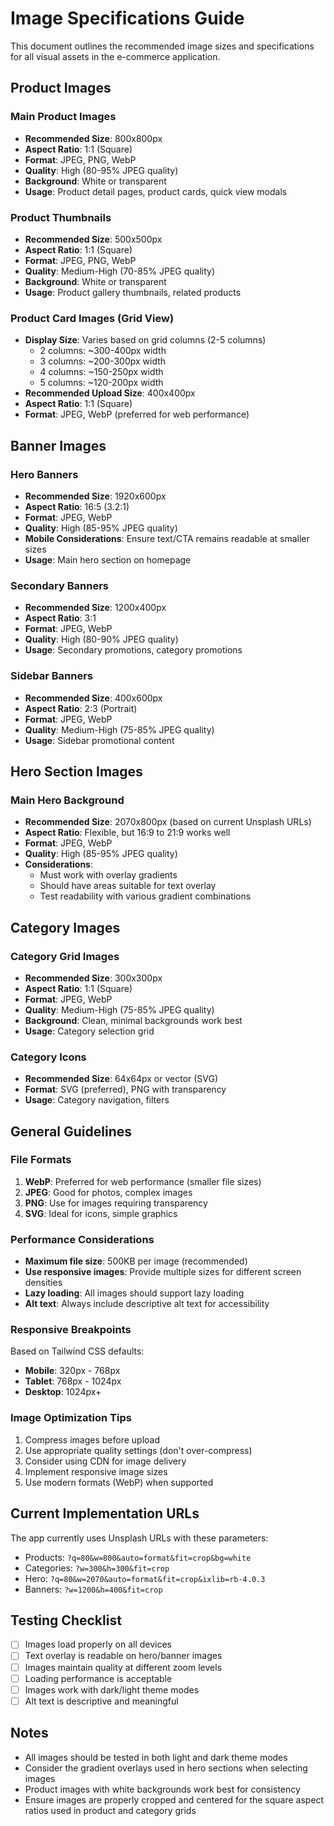 
# Image Specifications Guide

This document outlines the recommended image sizes and specifications for all visual assets in the e-commerce application.

## Product Images

### Main Product Images
- **Recommended Size**: 800x800px
- **Aspect Ratio**: 1:1 (Square)
- **Format**: JPEG, PNG, WebP
- **Quality**: High (80-95% JPEG quality)
- **Background**: White or transparent
- **Usage**: Product detail pages, product cards, quick view modals

### Product Thumbnails
- **Recommended Size**: 500x500px
- **Aspect Ratio**: 1:1 (Square)
- **Format**: JPEG, PNG, WebP
- **Quality**: Medium-High (70-85% JPEG quality)
- **Background**: White or transparent
- **Usage**: Product gallery thumbnails, related products

### Product Card Images (Grid View)
- **Display Size**: Varies based on grid columns (2-5 columns)
  - 2 columns: ~300-400px width
  - 3 columns: ~200-300px width
  - 4 columns: ~150-250px width
  - 5 columns: ~120-200px width
- **Recommended Upload Size**: 400x400px
- **Aspect Ratio**: 1:1 (Square)
- **Format**: JPEG, WebP (preferred for web performance)

## Banner Images

### Hero Banners
- **Recommended Size**: 1920x600px
- **Aspect Ratio**: 16:5 (3.2:1)
- **Format**: JPEG, WebP
- **Quality**: High (85-95% JPEG quality)
- **Mobile Considerations**: Ensure text/CTA remains readable at smaller sizes
- **Usage**: Main hero section on homepage

### Secondary Banners
- **Recommended Size**: 1200x400px
- **Aspect Ratio**: 3:1
- **Format**: JPEG, WebP
- **Quality**: High (80-90% JPEG quality)
- **Usage**: Secondary promotions, category promotions

### Sidebar Banners
- **Recommended Size**: 400x600px
- **Aspect Ratio**: 2:3 (Portrait)
- **Format**: JPEG, WebP
- **Quality**: Medium-High (75-85% JPEG quality)
- **Usage**: Sidebar promotional content

## Hero Section Images

### Main Hero Background
- **Recommended Size**: 2070x800px (based on current Unsplash URLs)
- **Aspect Ratio**: Flexible, but 16:9 to 21:9 works well
- **Format**: JPEG, WebP
- **Quality**: High (85-95% JPEG quality)
- **Considerations**: 
  - Must work with overlay gradients
  - Should have areas suitable for text overlay
  - Test readability with various gradient combinations

## Category Images

### Category Grid Images
- **Recommended Size**: 300x300px
- **Aspect Ratio**: 1:1 (Square)
- **Format**: JPEG, WebP
- **Quality**: Medium-High (75-85% JPEG quality)
- **Background**: Clean, minimal backgrounds work best
- **Usage**: Category selection grid

### Category Icons
- **Recommended Size**: 64x64px or vector (SVG)
- **Format**: SVG (preferred), PNG with transparency
- **Usage**: Category navigation, filters

## General Guidelines

### File Formats
1. **WebP**: Preferred for web performance (smaller file sizes)
2. **JPEG**: Good for photos, complex images
3. **PNG**: Use for images requiring transparency
4. **SVG**: Ideal for icons, simple graphics

### Performance Considerations
- **Maximum file size**: 500KB per image (recommended)
- **Use responsive images**: Provide multiple sizes for different screen densities
- **Lazy loading**: All images should support lazy loading
- **Alt text**: Always include descriptive alt text for accessibility

### Responsive Breakpoints
Based on Tailwind CSS defaults:
- **Mobile**: 320px - 768px
- **Tablet**: 768px - 1024px
- **Desktop**: 1024px+

### Image Optimization Tips
1. Compress images before upload
2. Use appropriate quality settings (don't over-compress)
3. Consider using CDN for image delivery
4. Implement responsive image sizes
5. Use modern formats (WebP) when supported

## Current Implementation URLs
The app currently uses Unsplash URLs with these parameters:
- Products: `?q=80&w=800&auto=format&fit=crop&bg=white`
- Categories: `?w=300&h=300&fit=crop`
- Hero: `?q=80&w=2070&auto=format&fit=crop&ixlib=rb-4.0.3`
- Banners: `?w=1200&h=400&fit=crop`

## Testing Checklist
- [ ] Images load properly on all devices
- [ ] Text overlay is readable on hero/banner images
- [ ] Images maintain quality at different zoom levels
- [ ] Loading performance is acceptable
- [ ] Images work with dark/light theme modes
- [ ] Alt text is descriptive and meaningful

## Notes
- All images should be tested in both light and dark theme modes
- Consider the gradient overlays used in hero sections when selecting images
- Product images with white backgrounds work best for consistency
- Ensure images are properly cropped and centered for the square aspect ratios used in product and category grids
